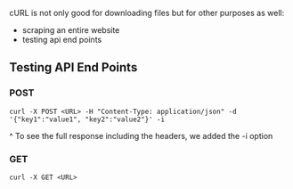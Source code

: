 
cURL is not only good for downloading files but for other purposes as well:
- scraping an entire website
- testing api end points

## Testing API End Points

### POST
```
curl -X POST <URL> -H "Content-Type: application/json" -d '{"key1":"value1", "key2":"value2"}' -i
```

^ To see the full response including the headers, we added the -i option

### GET
```
curl -X GET <URL>
```